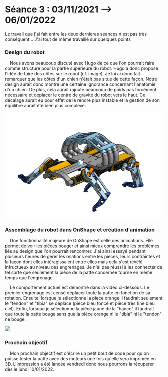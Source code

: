 # Séance 3 : 03/11/2021 --> 06/01/2022

Le travail que j'ai fait entre les deux dernières séances n'est pas très conséquent... J'ai tout de même travaillé sur
quelques points

### Design du robot

&nbsp;&nbsp;&nbsp;&nbsp;Nous avons beaucoup discuté avec Hugo de ce que l'on pourrait faire comme structure pour la partie
supérieure du robot. Hugo a donc proposé l'idée de faire des côtes sur le robot (cf. image). Je lui ai donc fait remarquer
que les côtes d'un chien n'était pas situé de cette façon. Notre design aurait donc montré une certaine ignorance concernant
l'anatomie d'un chien. De plus, cela aurait rajouté beaucoup de poids pas forcément nécessaire et déplacer le centre de
gravité du robot vers le haut. Ce décalage aurait eu pour effet de le rendre plus instable et la gestion de son équilibre
aurait été bien plus complexe.

![](seance03_illustrations/seance03_illustation01.PNG)

### Assemblage du robot dans OnShape et création d'animation

&nbsp;&nbsp;&nbsp;&nbsp;Une fonctionnalité majeure de OnShape est celle des animations. Elle permet de voir les pièces
bouger et ainsi mieux comprendre les problèmes liés au design que l'on pourrait rencontrer. J'ai ainsi essayé pendant
plusieurs heures de gérer les relations entre les pièces, leurs contraintes et la façon dont elles intéragissaient entre
elles mais cela s'est révélé infructueux au niveau des engrenages. Je n'ai pas réussi à les connecter de tel sorte que
seulement la pièce de la patte concernée tourne en même temps que l'engrenage.

&nbsp;&nbsp;&nbsp;&nbsp;Le comportement actuel est démontré dans la vidéo ci-dessous. Le premier engrenage est censé déplacer
toute la patte en fonction de sa rotation. Ensuite, lorsque je sélectionne la pièce orange il faudrait seulement le "tendon"
et "tibia" se déplace (pièce bleu foncé et pièce très fine bleu ciel). Enfin, lorsque je sélectionne la pièce jaune de la
"hance" il faudrait que toute la patte bouge sans que la pièce orange ni le "tibia" ni le "tendon" ne bouge.

![](seance03_illustrations/seance03_illustration02.gif)

### Prochain objectif

&nbsp;&nbsp;&nbsp;&nbsp;Mon prochain objectif est d'écrire un petit bout de code pour qu'on puisse tester la patte avec
des moteurs une fois qu'elle sera imprimée en 3D. L'impression a été lancée vendredi donc nous pourrons la récupérer dès
le lundi 10/01/2022.